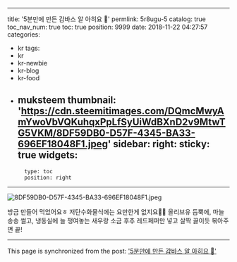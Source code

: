 
---
title: '5분만에 만든 감바스 알 아히요 🦐'
permlink: 5r8ugu-5
catalog: true
toc_nav_num: true
toc: true
position: 9999
date: 2018-11-22 04:27:57
categories:
- kr
tags:
- kr
- kr-newbie
- kr-blog
- kr-food
- muksteem
thumbnail: 'https://cdn.steemitimages.com/DQmcMwyAmYwoVbVQKuhqxPpLfSyUiWdBXnD2v9MtwTG5VKM/8DF59DB0-D57F-4345-BA33-696EF18048F1.jpeg'
sidebar:
    right:
        sticky: true
widgets:
    -
        type: toc
        position: right
---


![8DF59DB0-D57F-4345-BA33-696EF18048F1.jpeg](https://cdn.steemitimages.com/DQmcMwyAmYwoVbVQKuhqxPpLfSyUiWdBXnD2v9MtwTG5VKM/8DF59DB0-D57F-4345-BA33-696EF18048F1.jpeg)

방금 만들어 먹었어요ㅎ
저탄수화물식에는 요만한게 없지요👍🏼
올리브유 듬뿍에, 마늘 송송 썰고, 냉동실에 늘 쟁여놓는 새우랑 소금 후추 레드페퍼만 넣고 살짝 끓이듯 볶아주면 끝!

- - -

This page is synchronized from the post: ['5분만에 만든 감바스 알 아히요 🦐'](https://steemit.com/@loveecho/5r8ugu-5)
